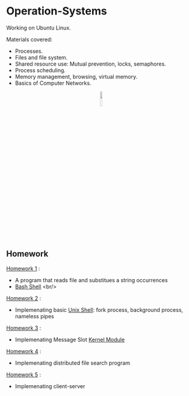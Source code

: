 # Operation-Systems

Working on Ubuntu Linux. <br/>

Materials covered: <br/>
- Processes.  <br/>
- Files and file system.  <br/>
- Shared resource use: Mutual prevention, locks, semaphores.  <br/>
- Process scheduling.  <br/>
- Memory management, browsing, virtual memory.  <br/>
- Basics of Computer Networks. <br/>

<p align="center">
    <img src="https://upload.wikimedia.org/wikipedia/commons/3/35/Tux.svg" width="10%"/>
<p/>

## Homework
[Homework 1](https://github.com/AvivYaniv/Operation-Systems/blob/master/1/os1819a_hw1.pdf) : <br/>
- A program that reads file and substitues a string occurrences <br/>
- [Bash Shell](https://en.wikipedia.org/wiki/Bash_(Unix_shell)) <br/>


[Homework 2](https://github.com/AvivYaniv/Operation-Systems/blob/master/2/os1819a_hw2.pdf) : <br/>
- Implemenating basic [Unix Shell](https://en.wikipedia.org/wiki/Unix_shell): fork process, background process, nameless pipes <br/>


[Homework 3](https://github.com/AvivYaniv/Operation-Systems/blob/master/3/os1819a_hw3.pdf) : <br/>
- Implemenating Message Slot [Kernel Module](https://en.wikipedia.org/wiki/Loadable_kernel_module) <br/>


[Homework 4](https://github.com/AvivYaniv/Operation-Systems/blob/master/4/os1819a_hw4.pdf) : <br/>
- Implemenating distributed file search program <br/>


[Homework 5](https://github.com/AvivYaniv/Operation-Systems/blob/master/5/os1819a_hw5.pdf) : <br/>
- Implemenating client-server <br/>

